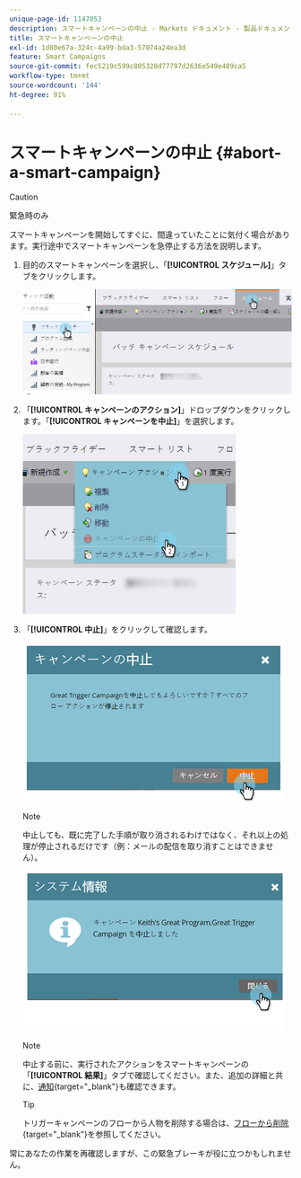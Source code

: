 ```yaml
---
unique-page-id: 1147053
description: スマートキャンペーンの中止 - Marketo ドキュメント - 製品ドキュメント
title: スマートキャンペーンの中止
exl-id: 1d80e67a-324c-4a99-bda3-57074a24ea3d
feature: Smart Campaigns
source-git-commit: fec5219c599c805328d77797d2636e549e489ca5
workflow-type: tm+mt
source-wordcount: '144'
ht-degree: 91%

---
```


# スマートキャンペーンの中止 {#abort-a-smart-campaign}

>[!CAUTION]
>
>緊急時のみ

スマートキャンペーンを開始してすぐに、間違っていたことに気付く場合があります。実行途中でスマートキャンペーンを急停止する方法を説明します。

1. 目的のスマートキャンペーンを選択し、「**[!UICONTROL スケジュール]**」タブをクリックします。

   ![](assets/abort-a-smart-campaign-1.png)

1. 「**[!UICONTROL キャンペーンのアクション]**」ドロップダウンをクリックします。「**[!UICONTROL キャンペーンを中止]**」を選択します。

   ![](assets/abort-a-smart-campaign-2.png)

1. 「**[!UICONTROL 中止]**」をクリックして確認します。

   ![](assets/abort-a-smart-campaign-3.png)

   >[!NOTE]
   >
   >中止しても、既に完了した手順が取り消されるわけではなく、それ以上の処理が停止されるだけです（例：メールの配信を取り消すことはできません）。

   ![](assets/abort-a-smart-campaign-4.png)

   >[!NOTE]
   >
   >中止する前に、実行されたアクションをスマートキャンペーンの「**[!UICONTROL 結果]**」タブで確認してください。また、追加の詳細と共に、[通知](/help/marketo/product-docs/core-marketo-concepts/miscellaneous/understanding-notifications.md){target="_blank"}も確認できます。

   >[!TIP]
   >
   >トリガーキャンペーンのフローから人物を削除する場合は、[フローから削除](/help/marketo/product-docs/core-marketo-concepts/smart-campaigns/flow-actions/remove-from-flow.md){target="_blank"}を参照してください。

常にあなたの作業を再確認しますが、この緊急ブレーキが役に立つかもしれません。
